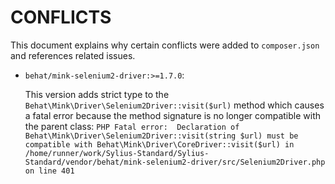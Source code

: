 # CONFLICTS

This document explains why certain conflicts were added to `composer.json` and
references related issues.

- `behat/mink-selenium2-driver:>=1.7.0`:

  This version adds strict type to the `Behat\Mink\Driver\Selenium2Driver::visit($url)` method
  which causes a fatal error because the method signature is no longer compatible with the parent class:
  `PHP Fatal error:  Declaration of Behat\Mink\Driver\Selenium2Driver::visit(string $url) must be compatible with Behat\Mink\Driver\CoreDriver::visit($url) in /home/runner/work/Sylius-Standard/Sylius-Standard/vendor/behat/mink-selenium2-driver/src/Selenium2Driver.php on line 401`
